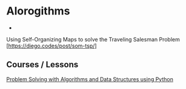 # Alorogithms

+

Using Self-Organizing Maps to solve the Traveling Salesman Problem
[https://diego.codes/post/som-tsp/]


## Courses / Lessons

[Problem Solving with Algorithms and Data Structures using Python](http://interactivepython.org/runestone/static/pythonds/index.html)

